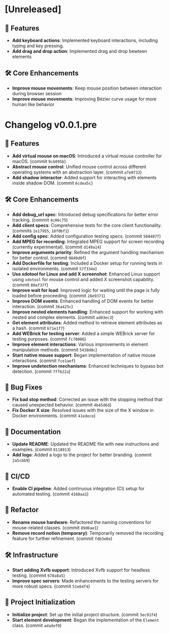 # [Unreleased]

## 🚀 Features
- **Add keyboard actions**: Implemented keyboard interactions, including typing and key pressing.
- **Add drag and drop action**: Implemented drag and drop bewteen elements

## 🛠 Core Enhancements
- **Improve mouse movements**: Keep mouse position between interaction during browser session
- **Improve mouse movements**: Improving Bézier curve usage for more human like behavior

# Changelog v0.0.1.pre

## 🚀 Features
- **Add virtual mouse on macOS**: Introduced a virtual mouse controller for macOS. (commit `9cb095b`)
- **Abstract mouse control**: Unified mouse control across different operating systems with an abstraction layer. (commit `a7e0732`)
- **Add shadow interactor**: Added support for interacting with elements inside shadow DOM. (commit `6cdea5c`)

## 🛠 Core Enhancements
- **Add debug_url spec**: Introduced debug specifications for better error tracking. (commit `4c06c75`)
- **Add client specs**: Comprehensive tests for the core client functionality. (commits `1e17955`, `18f0bf1`)
- **Add config spec**: Added configuration testing specs. (commit `588407f`)
- **Add MPEG for recording**: Integrated MPEG support for screen recording (currently experimental). (commit `d149a14`)
- **Improve arguments priority**: Refined the argument handling mechanism for better control. (commit `9849d0f`)
- **Add Dockerfile for testing**: Included a Docker setup for running tests in isolated environments. (commit `57f334e`)
- **Use xdotool for Linux and add X screenshot**: Enhanced Linux support using `xdotool` for mouse control and added X screenshot capability. (commit `80ef37f`)
- **Improve wait for load**: Improved logic for waiting until the page is fully loaded before proceeding. (commit `28e9371`)
- **Improve DOM events**: Enhanced handling of DOM events for better interaction. (commit `36a425c`)
- **Improve nested elements handling**: Enhanced support for working with nested and complex elements. (commit `ad03ec3`)
- **Get element attributes**: Added method to retrieve element attributes as a hash. (commit `b71e1f7`)
- **Add WEBrick for testing server**: Added a simple WEBrick server for testing purposes. (commit `fc70006`)
- **Improve element interactions**: Various improvements in element manipulation methods. (commit `5430d8c`)
- **Start native mouse support**: Began implementation of native mouse interactions. (commit `fce1aef`)
- **Improve undetection mechanisms**: Enhanced techniques to bypass bot detection. (commit `7ff622a`)

## 🐛 Bug Fixes
- **Fix bad stop method**: Corrected an issue with the stopping method that caused unexpected behavior. (commit `4b45d6d`)
- **Fix Docker X size**: Resolved issues with the size of the X window in Docker environments. (commit `41edece`)

## 📝 Documentation
- **Update README**: Updated the README file with new instructions and examples. (commit `8118913`)
- **Add logo**: Added a logo to the project for better branding. (commit `2a5cbb9`)

## 🧪 CI/CD
- **Enable CI pipeline**: Added continuous integration (CI) setup for automated testing. (commit `4160aa1`)

## 🧹 Refactor
- **Rename mouse hardware**: Refactored the naming conventions for mouse-related classes. (commit `89d6ae1`)
- **Remove record notion (temporary)**: Temporarily removed the recording feature for further refinement. (commit `fdb3e0e`)

## 🛠 Infrastructure
- **Start adding Xvfb support**: Introduced Xvfb support for headless testing. (commit `678a8a5`)
- **Improve spec servers**: Made enhancements to the testing servers for more robust specs. (commit `51e64f4`)

## 🏁 Project Initialization
- **Initialize project**: Set up the initial project structure. (commit `3ec91f4`)
- **Start element development**: Began the implementation of the `Element` class. (commit `adadef0`)